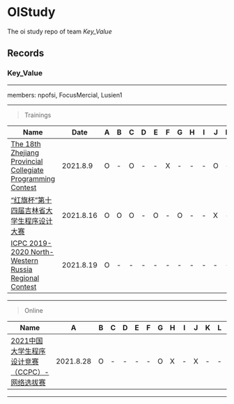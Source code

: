 # OIStudy

The oi study repo of team _Key_Value_

## Records

### Key_Value

---

members: npofsi, FocusMercial, Lusien1

---

> Trainings

| Name                                                                                             | Date      | A   | B   | C   | D   | E   | F   | G   | H   | I   | J   | K   | L   | M   |
| ------------------------------------------------------------------------------------------------ | --------- | --- | --- | --- | --- | --- | --- | --- | --- | --- | --- | --- | --- | --- |
| [The 18th Zhejiang Provincial Collegiate Programming Contest](https://vjudge.net/contest/451937) | 2021.8.9  | O   | -   | O   | -   | -   | X   | -   | -   | -   | O   | -   | X   | O   |
| [“红旗杯”第十四届吉林省大学生程序设计大赛](https://vjudge.net/contest/453349)                    | 2021.8.16 | O   | O   | O   | -   | O   | -   | O   | -   | -   | X   | -   | O   |     |
| [ICPC 2019-2020 North-Western Russia Regional Contest](https://vjudge.net/contest/454302)        | 2021.8.19 | O   | -   | -   | -   | -   | -   | -   | -   | -   | -   | -   | -   | O   |

---

> Online

| Name    | A   | B   | C   | D   | E   | F   | G   | H   | I   | J   | K   | L   | M   |
| ------- | --- | --- | --- | --- | --- | --- | --- | --- | --- | --- | --- | --- | --- |
| [2021中国大学生程序设计竞赛（CCPC）- 网络选拔赛](https://acm.hdu.edu.cn/contests/contest_show.php?cid=1031)        | 2021.8.28 | O   | -   | -   | -   | -   | O   | X   | -   | X   | -   | -   | -   | -  |

---
